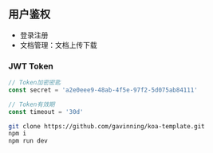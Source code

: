 用户鉴权
---

* 登录注册
* 文档管理：文档上传下载


### JWT Token
```js
// Token加密密匙
const secret = 'a2e0eee9-48ab-4f5e-97f2-5d075ab84111'

// Token有效期
const timeout = '30d'
```

```sh
git clone https://github.com/gavinning/koa-template.git
npm i
npm run dev
```
